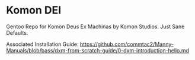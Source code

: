 # Komon DEI

Gentoo Repo for Komon Deus Ex Machinas by Komon Studios.
Just Sane Defaults.

Associated Installation Guide: https://github.com/commtac2/Manny-Manuals/blob/bass/dxm-from-scratch-guide/0-dxm-introduction-hello.md
